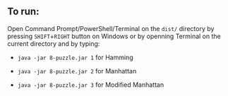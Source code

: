 ## To run:

Open Command Prompt/PowerShell/Terminal on the `dist/` directory by pressing `SHIFT`+`RIGHT` button on Windows or by openning Terminal on the current directory and by typing:

* `java -jar 8-puzzle.jar 1` for Hamming

* `java -jar 8-puzzle.jar 2` for Manhattan

* `java -jar 8-puzzle.jar 3` for Modified Manhattan
